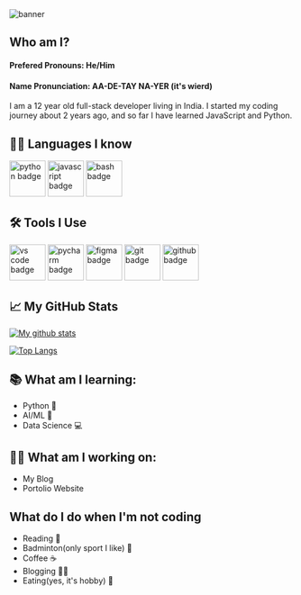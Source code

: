 <img align="center" src="https://user-images.githubusercontent.com/85427178/167567036-5cd059d4-92c9-47a4-b252-1624cc3387e5.png" alt="banner">

<h2>Who am I?</h2>
<h4>Prefered Pronouns: He/Him</h4>
<h4>Name Pronunciation: AA-DE-TAY NA-YER (it's wierd)</h4>
<p>I am a 12 year old full-stack developer living in India. I started my coding journey about 2 years ago, and so far I have learned JavaScript and Python.</p>

<h2>👦🏼 Languages I know</h2>
<p>
<img style="width:4rem" src="https://img.icons8.com/color/344/python--v1.png" alt="python badge" />
<img style="width:4rem" src="https://img.icons8.com/color/344/javascript--v1.png" alt="javascript badge" />
<img style="width:4rem" src="https://img.icons8.com/plasticine/344/bash.png" alt="bash badge" />
</p>

<h2>🛠 Tools I Use</h2>
<p>
<img style="width:4rem" src="https://img.icons8.com/color/344/visual-studio-code-2019.png" alt="vs code badge" />
<img style="width:4rem" src="https://img.icons8.com/color/344/pycharm.png" alt="pycharm badge" />
<img style="width:4rem" src="https://img.icons8.com/color/344/figma--v1.png" alt="figma badge" />
<img style="width:4rem" src="https://img.icons8.com/color/344/git.png" alt="git badge" />
<img style="width:4rem" src="https://user-images.githubusercontent.com/85427178/169740650-a08f51bb-0cc2-43ad-8015-d7122bfd85b7.png" alt="github badge" />
</p>

<h2>📈 My GitHub Stats</h2>

<!-- ![GitHub Activity Graph](https://activity-graph.herokuapp.com/graph?username=Aaditey-Nair&theme=dracula&hide_border=true) -->

[![My github stats](https://github-readme-stats.vercel.app/api/?username=Aaditey-Nair&show_icons=true&hide_border=true&theme=dracula)](https://github.com/Aaditey-Nair)

[![Top Langs](https://github-readme-stats.vercel.app/api/top-langs/?username=Aaditey-Nair&theme=dracula)](https://github.com/Aaditey-Nair)
  
<h2>📚 What am I learning:</h2>
<ul>
  <li>Python 🐍</li>
  <li>AI/ML 🤖</li>
  <li>Data Science 💻</li>
</ul>

<h2>👷🏼 What am I working on:</h2>
<ul>
  <li>My Blog</li>
  <li>Portolio Website</li>
</ul>

<h2>What do I do when I'm not coding </h2>
<ul>
  <li>Reading 📕</li>
  <li>Badminton(only sport I like) 🏸</li>
  <li>Coffee ☕</li>
  <li>Blogging ✍🏼</li>
  <li>Eating(yes, it's hobby) 🥗</li>
</ul>
